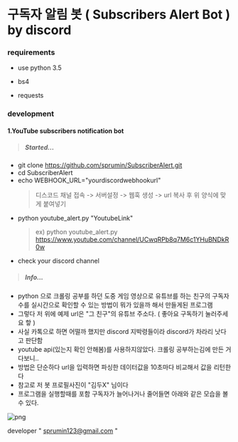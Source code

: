 # 구독자 알림 봇 ( Subscribers Alert Bot ) by discord

### requirements

- use python 3.5

- bs4
- requests



### development

#### 1.YouTube subscribers notification bot

> ##### Started...

- git clone https://github.com/sprumin/SubscriberAlert.git
- cd SubscriberAlert
- echo WEBHOOK_URL="yourdiscordwebhookurl"
  > 디스코드 채널 접속 -> 서버설정 -> 웹훅 생성 -> url 복사 후 위 양식에 맞게 붙여넣기
- python youtube_alert.py "YoutubeLink"
  > ex) python youtube_alert.py https://www.youtube.com/channel/UCwqRPb8q7M6c1YHuBNDkR0w
- check your discord channel

> ##### Info...

- python 으로 크롤링 공부를 하던 도중 게임 영상으로 유튜브를 하는 친구의 구독자수를 실시간으로 확인할 수 있는 방법이 뭐가 있을까 해서 만들게된 프로그램
- 그렇다 저 위에 예제 url은 "그 친구"의 유튜브 주소다. ( 좋아요 구독하기 눌러주세요 핳 )
- 사실 카톡으로 하면 어떨까 했지만 discord 지박령들이라 discord가 차라리 낫다고 판단함
- youtube api(있는지 확인 안해봄)를 사용하지않았다. 크롤링 공부하는김에 만든 거다보니..
- 방법은 단순하다 url을 입력하면 파싱한 데이터값을 10초마다 비교해서 값을 리턴한다
- 참고로 저 봇 프로필사진이 "김두X" 님이다
- 프로그램을 실행할때를 포함 구독자가 늘어나거나 줄어들면 아래와 같은 모습을 볼 수 있다.
  
![png](https://user-images.githubusercontent.com/23535108/46600319-c2aa4500-cb24-11e8-8e6d-19eb027a43f9.PNG)


developer " sprumin123@gmail.com "




